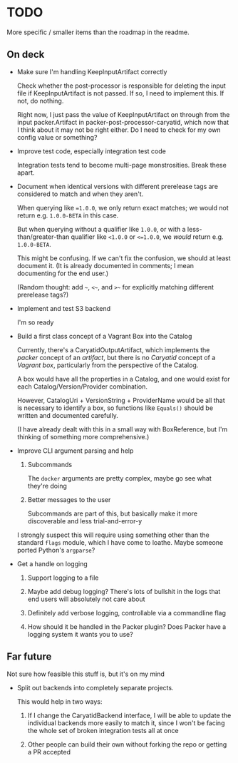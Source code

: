 # TODO

More specific / smaller items than the roadmap in the readme.

## On deck

 *  Make sure I'm handling KeepInputArtifact correctly

    Check whether the post-processor is responsible for deleting the input file if KeepInputArtifact is not passed.
    If so, I need to implement this.
    If not, do nothing.

    Right now, I just pass the value of KeepInputArtifact on through
    from the input packer.Artifact in packer-post-processor-caryatid,
    which now that I think about it may not be right either.
    Do I need to check for my own config value or something?

 *  Improve test code, especially integration test code

    Integration tests tend to become multi-page monstrosities.
    Break these apart.

 *  Document when identical versions with different prerelease tags are considered to match and when they aren't.

    When querying like `=1.0.0`, we only return exact matches;
    we would not return e.g. `1.0.0-BETA` in this case.

    But when querying without a qualifier like `1.0.0`,
    or with a less-than/greater-than qualifier like `<1.0.0` or `<=1.0.0`,
    we *would* return e.g. `1.0.0-BETA`.

    This might be confusing.
    If we can't fix the confusion,
    we should at least document it.
    (It is already documented in comments;
    I mean documenting for the end user.)

    (Random thought: add `~`, `<~`, and `>~` for explicitly matching different prerelease tags?)

 *  Implement and test S3 backend

    I'm so ready

 *  Build a first class concept of a Vagrant Box into the Catalog

    Currently, there's a CaryatidOutputArtifact,
    which implements the *packer* concept of an *artifact*,
    but there is no *Caryatid* concept of a *Vagrant box*,
    particularly from the perspective of the Catalog.

    A box would have all the properties in a Catalog,
    and one would exist for each Catalog/Version/Provider combination.

    However, CatalogUri + VersionString + ProviderName would be all that is necessary to identify a box,
    so functions like `Equals()` should be written and documented carefully.
    
    (I have already dealt with this in a small way with BoxReference,
    but I'm thinking of something more comprehensive.)

 *  Improve CLI argument parsing and help

    1)  Subcommands

        The `docker` arguments are pretty complex, maybe go see what they're doing

    2)  Better messages to the user

        Subcommands are part of this,
        but basically make it more discoverable and less trial-and-error-y

    I strongly suspect this will require using something other than the standard `flags` module,
    which I have come to loathe.
    Maybe someone ported Python's `argparse`?

 *  Get a handle on logging

    1)  Support logging to a file

    2)  Maybe add debug logging? 
        There's lots of bullshit in the logs that end users will absolutely not care about

    3)  Definitely add verbose logging,
        controllable via a commandline flag

    4)  How should it be handled in the Packer plugin?
        Does Packer have a logging system it wants you to use?

## Far future

Not sure how feasible this stuff is, but it's on my mind

 *  Split out backends into completely separate projects.

    This would help in two ways:

    1)  If I change the CaryatidBackend interface,
        I will be able to update the individual backends more easily to match it,
        since I won't be facing the whole set of broken integration tests all at once

    2)  Other people can build their own without forking the repo or getting a PR accepted